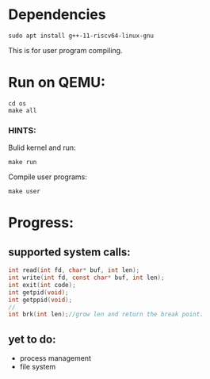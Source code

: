 # Dependencies
	sudo apt install g++-11-riscv64-linux-gnu
This is for user program compiling.
# Run on QEMU:
	cd os
	make all

### HINTS:
Bulid kernel and run:

	make run
Compile user programs:

	make user

# Progress:
## supported system calls:
``` C
int read(int fd, char* buf, int len);
int write(int fd, const char* buf, int len);
int exit(int code);
int getpid(void);
int getppid(void);
//
int brk(int len);//grow len and return the break point.
```
## yet to do:
- process management
- file system